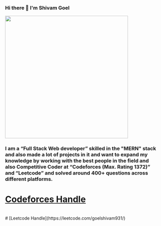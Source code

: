 ### Hi there 👋 I'm Shivam Goel   

<img width="400px" src="https://i.ibb.co/h8SvJ31/Casual-Image-med.jpg">


### I am  a  “Full Stack Web developer” skilled in the "MERN" stack and also made a lot of projects in it and want to expand my knowledge by working with the best people in the field and also Competitive Coder at “Codeforces (Max. Rating 1372)” and “Leetcode” and solved around 400+ questions across different platforms.

# [Codeforces Handle](https://codeforces.com/profile/shivam931)

<br>
# [Leetcode Handle](https://leetcode.com/goelshivam931/)

<!--
**goelshivam931/goelshivam931** is a ✨ _special_ ✨ repository because its `README.md` (this file) appears on your GitHub profile.

Here are some ideas to get you started:

- 🔭 I’m currently working on ...
- 🌱 I’m currently learning ...
- 👯 I’m looking to collaborate on ...
- 🤔 I’m looking for help with ...
- 💬 Ask me about ...
- 📫 How to reach me: ...
- 😄 Pronouns: ...
- ⚡ Fun fact: ...
-->
